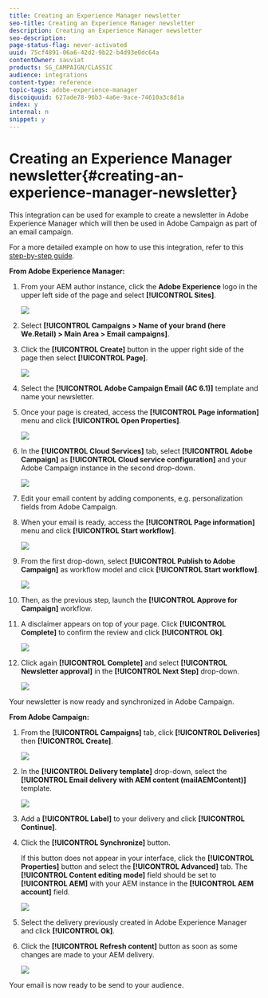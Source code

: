 ```yaml
---
title: Creating an Experience Manager newsletter
seo-title: Creating an Experience Manager newsletter
description: Creating an Experience Manager newsletter
seo-description: 
page-status-flag: never-activated
uuid: 75cf4891-06a6-42d2-9b22-b4d93e0dc64a
contentOwner: sauviat
products: SG_CAMPAIGN/CLASSIC
audience: integrations
content-type: reference
topic-tags: adobe-experience-manager
discoiquuid: 627ade78-96b3-4a6e-9ace-74610a3c8d1a
index: y
internal: n
snippet: y
---
```


# Creating an Experience Manager newsletter{#creating-an-experience-manager-newsletter}

This integration can be used for example to create a newsletter in Adobe Experience Manager which will then be used in Adobe Campaign as part of an email campaign.

For a more detailed example on how to use this integration, refer to this [step-by-step guide](https://helpx.adobe.com/campaign/kb/acc-aem.html).

**From Adobe Experience Manager:**

1. From your AEM author instance, click the **Adobe Experience** logo in the upper left side of the page and select **[!UICONTROL Sites]**.

   ![](assets/aem_uc_1.png)

1. Select **[!UICONTROL Campaigns > Name of your brand (here We.Retail) > Main Area > Email campaigns]**.
1. Click the **[!UICONTROL Create]** button in the upper right side of the page then select **[!UICONTROL Page]**.

   ![](assets/aem_uc_2.png)

1. Select the **[!UICONTROL Adobe Campaign Email (AC 6.1)]** template and name your newsletter.
1. Once your page is created, access the **[!UICONTROL Page information]** menu and click **[!UICONTROL Open Properties]**.

   ![](assets/aem_uc_3.png)

1. In the **[!UICONTROL Cloud Services]** tab, select **[!UICONTROL Adobe Campaign]** as **[!UICONTROL Cloud service configuration]** and your Adobe Campaign instance in the second drop-down.

   ![](assets/aem_uc_4.png)

1. Edit your email content by adding components, e.g. personalization fields from Adobe Campaign.
1. When your email is ready, access the **[!UICONTROL Page information]** menu and click **[!UICONTROL Start workflow]**.

   ![](assets/aem_uc_5.png)

1. From the first drop-down, select **[!UICONTROL Publish to Adobe Campaign]** as workflow model and click **[!UICONTROL Start workflow]**.

   ![](assets/aem_uc_6.png)

1. Then, as the previous step, launch the **[!UICONTROL Approve for Campaign]** workflow.
1. A disclaimer appears on top of your page. Click **[!UICONTROL Complete]** to confirm the review and click **[!UICONTROL Ok]**.

   ![](assets/aem_uc_7.png)

1. Click again **[!UICONTROL Complete]** and select **[!UICONTROL Newsletter approval]** in the **[!UICONTROL Next Step]** drop-down.

   ![](assets/aem_uc_8.png)

Your newsletter is now ready and synchronized in Adobe Campaign.

**From Adobe Campaign:**

1. From the **[!UICONTROL Campaigns]** tab, click **[!UICONTROL Deliveries]** then **[!UICONTROL Create]**.

   ![](assets/aem_uc_9.png)

1. In the **[!UICONTROL Delivery template]** drop-down, select the **[!UICONTROL Email delivery with AEM content (mailAEMContent)]** template.

   ![](assets/aem_uc_10.png)

1. Add a **[!UICONTROL Label]** to your delivery and click **[!UICONTROL Continue]**.
1. Click the **[!UICONTROL Synchronize]** button.

   If this button does not appear in your interface, click the **[!UICONTROL Properties]** button and select the **[!UICONTROL Advanced]** tab. The **[!UICONTROL Content editing mode]** field should be set to **[!UICONTROL AEM]** with your AEM instance in the **[!UICONTROL AEM account]** field.

   ![](assets/aem_uc_11.png)

1. Select the delivery previously created in Adobe Experience Manager and click **[!UICONTROL Ok]**.
1. Click the **[!UICONTROL Refresh content]** button as soon as some changes are made to your AEM delivery.

   ![](assets/aem_uc_12.png)

Your email is now ready to be send to your audience.
